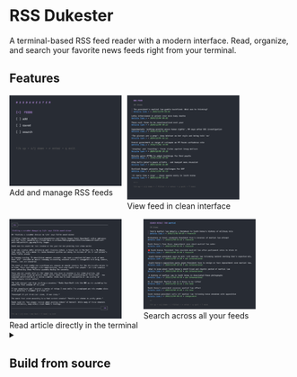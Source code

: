 # RSS Dukester

A terminal-based RSS feed reader with a modern interface. Read, organize, and search your favorite news feeds right from your terminal.

## Features

<div>
    <div style="display: flex;">
        <div>
            <img src="images/home.png" alt="Image 1" width="200">
            <br>
            Add and manage RSS feeds
        </div>
        <div style="margin-left: 10px;">
            <img src="images/feed.png" alt="Image 2" width="200">
            <br>
            View feed in clean interface
        </div>
    </div>
     <div style="display: flex; margin-top: 15px;">
        <div>
            <img src="images/article.png" alt="Image 3" width="200">
            <br>
            Read article directly in the terminal
        </div>
         <div style="margin-left: 10px;">
            <img src="images/search.png" alt="Image 4" width="200">
            <br>
            Search across all your feeds
        </div>
     </div>
</div>

<details>
<summary> <h2> Build from source</h2> </summary>

<h3> Build Requirements </h3>
- Go 1.21 or later
- GCC compiler
- SQLite3
- Windows Terminal or PowerShell (CMD not supported)

<details>
<summary> <h3>windows</h3> </summary>

1. **Install MSYS2** 
   ```powershell
   winget install MSYS2.MSYS2
   ```

2. **Open MSYS2 MINGW64** (from Start Menu) and run:
   ```bash
   pacman -S mingw-w64-x86_64-gcc mingw-w64-x86_64-sqlite3
   ```

3. **Add MinGW to temporary PATH** (in PowerShell):
   ```powershell
   $env:Path += ";C:\msys64\mingw64\bin"
   ```

4. **Build**
   ```powershell
   git clone https://github.com/IvanYaremko/rssdukester.git
   cd rssdukester
   $env:CGO_ENABLED=1
   go build
   ```

5. **Run**
   ```powershell
   .\rssdukester.exe
   ```
</details>

<details>
<summary> <h3>linux</h3> </summary>

1. **Install dependencies**
   ```bash
   sudo apt-get update
   sudo apt-get install gcc libsqlite3-dev
   ```

2. **Build**
   ```bash
   git clone https://github.com/IvanYaremko/rssdukester.git
   cd rssdukester
   CGO_ENABLED=1 go build
   ```

3. **Run**
   ```bash
   ./rssdukester
   ```
</details>

<details>
<summary> <h3>macOS</h3> </summary>

1. **Install dependencies**
   ```bash
   brew install sqlite3
   ```

2. **Build**
   ```bash
   git clone https://github.com/IvanYaremko/rssdukester.git
   cd rssdukester
   CGO_ENABLED=1 go build
   ```

3. **Run**
   ```bash
   ./rssdukester
   ```
</details> 

<details>
<summary> <h3>troubleshooting</h3> </summary>

If you see `gcc: executable file not found in %PATH%`:
1. Make sure you opened MSYS2 MINGW64 and ran the pacman command
2. Verify GCC is installed by running: `gcc --version`
3. Ensure you added MinGW to PATH as shown in the build steps
</details>
</details>